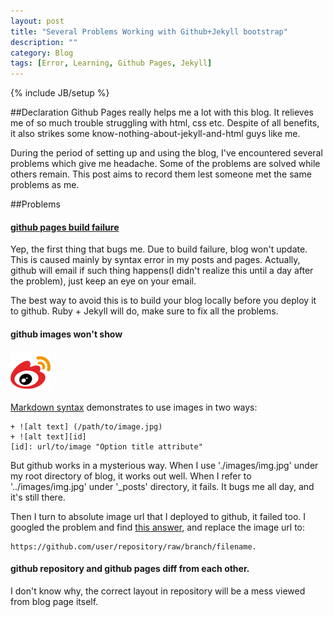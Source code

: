 ```yaml
---
layout: post
title: "Several Problems Working with Github+Jekyll bootstrap"
description: ""
category: Blog
tags: [Error, Learning, Github Pages, Jekyll]
---
```

{% include JB/setup %}

##Declaration
Github Pages really helps me a lot with this blog. It relieves me of so much trouble struggling with 
html, css etc. Despite of all benefits, it also strikes some know-nothing-about-jekyll-and-html guys like me.

During the period of setting up and using the blog, I've encountered several problems which give me 
headache. Some of the problems are solved while others remain. This post aims to record them lest someone met the same
problems as me.

##Problems
#### [github pages build failure][1]
Yep, the first thing that bugs me. Due to build failure, blog won't update. This is caused mainly by syntax error in
my posts and pages. Actually, github will email if such thing happens(I didn't realize this until a day after the problem),
just keep an eye on your email.

The best way to avoid this is to build your blog locally before you deploy it to github. Ruby + Jekyll will do, make sure to 
fix all the problems.

#### github images won't show  


![weibo test](../images/weibo.png)

[Markdown syntax][] demonstrates to use images in two ways:

    + ![alt text] (/path/to/image.jpg)  
    + ![alt text][id]  
    [id]: url/to/image "Option title attribute"

But github works in a mysterious way. When I use './images/img.jpg' under my root directory of blog, it works out well.
When I refer to '../images/img.jpg' under '_posts' directory, it fails. It bugs me all day, and it's still there.

Then I turn to absolute image url that I deployed to github, it failed too.
I googled the problem and find [this answer][], and replace the image url to:  

    https://github.com/user/repository/raw/branch/filename.

#### github repository and github pages diff from each other.  
I don't know why, the correct layout in repository will be a mess viewed from blog page itself.

[1]: https://help.github.com/articles/pages-don-t-build-unable-to-run-jekyll
[Markdown syntax]: http://daringfireball.net/projects/markdown/syntax#img
[this answer]: http://stackoverflow.com/questions/10935763/github-picture-path
